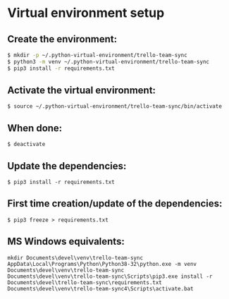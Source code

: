 Virtual environment setup
=========================

Create the environment:
-----------------------
```bash
$ mkdir -p ~/.python-virtual-environment/trello-team-sync
$ python3 -m venv ~/.python-virtual-environment/trello-team-sync
$ pip3 install -r requirements.txt
```

Activate the virtual environment:
---------------------------------
`$ source ~/.python-virtual-environment/trello-team-sync/bin/activate`

When done:
----------
`$ deactivate`

Update the dependencies:
------------------------
`$ pip3 install -r requirements.txt`

First time creation/update of the dependencies:
-----------------------------------------------
`$ pip3 freeze > requirements.txt`

MS Windows equivalents:
-----------------------
```
mkdir Documents\devel\venv\trello-team-sync
AppData\Local\Programs\Python\Python38-32\python.exe -m venv Documents\devel\venv\trello-team-sync
Documents\devel\venv\trello-team-sync\Scripts\pip3.exe install -r Documents\devel\trello-team-sync\requirements.txt
Documents\devel\venv\trello-team-sync4\Scripts\activate.bat
```
